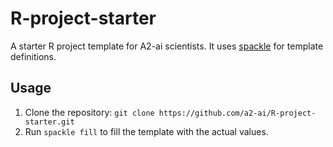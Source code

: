 # R-project-starter

A starter R project template for A2-ai scientists. It uses [spackle](https://github.com/a2-ai/spackle) for template definitions.

## Usage

1. Clone the repository: `git clone https://github.com/a2-ai/R-project-starter.git`
2. Run `spackle fill` to fill the template with the actual values.

